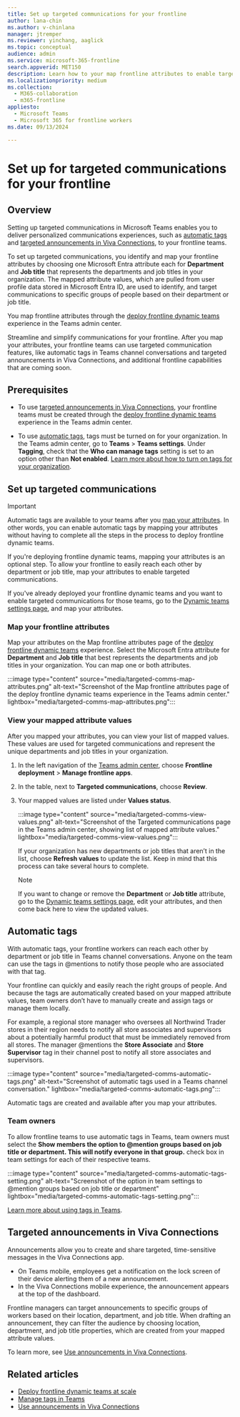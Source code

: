 ```yaml
---
title: Set up targeted communications for your frontline
author: lana-chin
ms.author: v-chinlana
manager: jtremper
ms.reviewer: yinchang, aaglick
ms.topic: conceptual
audience: admin
ms.service: microsoft-365-frontline
search.appverid: MET150
description: Learn how to your map frontline attributes to enable targeted communications features, such as automatic tags, for your frontline teams. 
ms.localizationpriority: medium
ms.collection: 
  - M365-collaboration
  - m365-frontline
appliesto: 
  - Microsoft Teams
  - Microsoft 365 for frontline workers
ms.date: 09/13/2024

---
```


# Set up for targeted communications for your frontline

## Overview

Setting up targeted communications in Microsoft Teams enables you to deliver personalized communications experiences, such as [automatic tags](#automatic-tags) and [targeted announcements in Viva Connections](#targeted-announcements-in-viva-connections), to your frontline teams.

To set up targeted communications, you identify and map your frontline attributes by choosing one Microsoft Entra attribute each for **Department** and **Job title** that represents the departments and job titles in your organization. The mapped attribute values, which are pulled from user profile data stored in Microsoft Entra ID, are used to identify, and target communications to specific groups of people based on their department or job title.

You map frontline attributes through the [deploy frontline dynamic teams](deploy-dynamic-teams-at-scale.md) experience in the Teams admin center.

Streamline and simplify communications for your frontline. After you map your attributes, your frontline teams can use targeted communication features, like automatic tags in Teams channel conversations and targeted announcements in Viva Connections, and additional frontline capabilities that are coming soon.

## Prerequisites

- To use [targeted announcements in Viva Connections](#targeted-announcements-in-viva-connections), your frontline teams must be created through the [deploy frontline dynamic teams](deploy-dynamic-teams-at-scale.md) experience in the Teams admin center.

- To use [automatic tags](#automatic-tags), tags must be turned on for your organization. In the Teams admin center, go to **Teams** > **Teams settings**. Under **Tagging**, check that the **Who can manage tags** setting is set to an option other than **Not enabled**. [Learn more about how to turn on tags for your organization](/microsoftteams/manage-tags).

## Set up targeted communications

> [!IMPORTANT]
> Automatic tags are available to your teams after you [map your attributes](#map-your-frontline-attributes). In other words, you can enable automatic tags by mapping your attributes without having to complete all the steps in the process to deploy frontline dynamic teams.
>
> If you're deploying frontline dynamic teams, mapping your attributes is an optional step. To allow your frontline to easily reach each other by department or job title, map your attributes to enable targeted communications.
>
>If you've already deployed your frontline dynamic teams and you want to enable targeted communications for those teams, go to the [Dynamic teams settings page](deploy-dynamic-teams-at-scale.md#edit-your-frontline-team-settings), and map your attributes.

### Map your frontline attributes

Map your attributes on the Map frontline attributes page of the [deploy frontline dynamic teams](deploy-dynamic-teams-at-scale.md) experience. Select the Microsoft Entra attribute for **Department** and **Job title** that best represents the departments and job titles in your organization. You can map one or both attributes.

:::image type="content" source="media/targeted-comms-map-attributes.png" alt-text="Screenshot of the Map frontline attributes page of the deploy frontline dynamic teams experience in the Teams admin center." lightbox="media/targeted-comms-map-attributes.png":::

### View your mapped attribute values

After you mapped your attributes, you can view your list of mapped values. These values are used for targeted communications and represent the unique departments and job titles in your organization.

1. In the left navigation of the [Teams admin center](https://admin.teams.microsoft.com), choose **Frontline deployment** > **Manage frontline apps**.
1. In the table, next to **Targeted communications**, choose **Review**.
1. Your mapped values are listed under **Values status**.

    :::image type="content" source="media/targeted-comms-view-values.png" alt-text="Screenshot of the Targeted communications page in the Teams admin center, showing list of mapped attribute values." lightbox="media/targeted-comms-view-values.png":::

    If your organization has new departments or job titles that aren’t in the list, choose **Refresh values** to update the list. Keep in mind that this process can take several hours to complete.

    > [!NOTE]
    > If you want to change or remove the **Department** or **Job title** attribute, go to the [Dynamic teams settings page](deploy-dynamic-teams-at-scale.md#edit-your-frontline-team-settings), edit your attributes, and then come back here to view the updated values.

## Automatic tags

With automatic tags, your frontline workers can reach each other by department or job title in Teams channel conversations. Anyone on the team can use the tags in @mentions to notify those people who are associated with that tag.

Your frontline can quickly and easily reach the right groups of people. And because the tags are automatically created based on your mapped attribute values, team owners don’t have to manually create and assign tags or manage them locally.

For example, a regional store manager who oversees all Northwind Trader stores in their region needs to notify all store associates and supervisors about a potentially harmful product that must be immediately removed from all stores. The manager @mentions the **Store Associate** and **Store Supervisor** tag in their channel post to notify all store associates and supervisors.

:::image type="content" source="media/targeted-comms-automatic-tags.png" alt-text="Screenshot of automatic tags used in a  Teams channel conversation." lightbox="media/targeted-comms-automatic-tags.png":::

Automatic tags are created and available after you map your attributes.

### Team owners

To allow frontline teams to use automatic tags in Teams, team owners must select the **Show members the option to @mention groups based on job title or department. This will notify everyone in that group.** check box in team settings for each of their respective teams.

:::image type="content" source="media/targeted-comms-automatic-tags-setting.png" alt-text="Screenshot of the option in team settings to @mention groups based on job title or department" lightbox="media/targeted-comms-automatic-tags-setting.png":::

[Learn more about using tags in Teams](https://support.microsoft.com/office/using-tags-in-microsoft-teams-667bd56f-32b8-4118-9a0b-56807c96d91e).

## Targeted announcements in Viva Connections

Announcements allow you to create and share targeted, time-sensitive messages in the Viva Connections app.

- On Teams mobile, employees get a notification on the lock screen of their device alerting them of a new announcement.
- In the Viva Connections mobile experience, the announcement appears at the top of the dashboard.

Frontline managers can target announcements to specific groups of workers based on their location, department, and job title. When drafting an announcement, they can filter the audience by choosing location, department, and job title properties, which are created from your mapped attribute values.

To learn more, see [Use announcements in Viva Connections](/viva/connections/announcements-viva-connections).

## Related articles

- [Deploy frontline dynamic teams at scale](deploy-dynamic-teams-at-scale.md)
- [Manage tags in Teams](/microsoftteams/manage-tags)
- [Use announcements in Viva Connections](/viva/connections/announcements-viva-connections)

